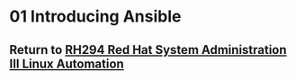 # 01 Introducing Ansible

## Return to [RH294 Red Hat System Administration III Linux Automation](/rh294_red_hat_system_administration_iii_linux_automation/README.md)
